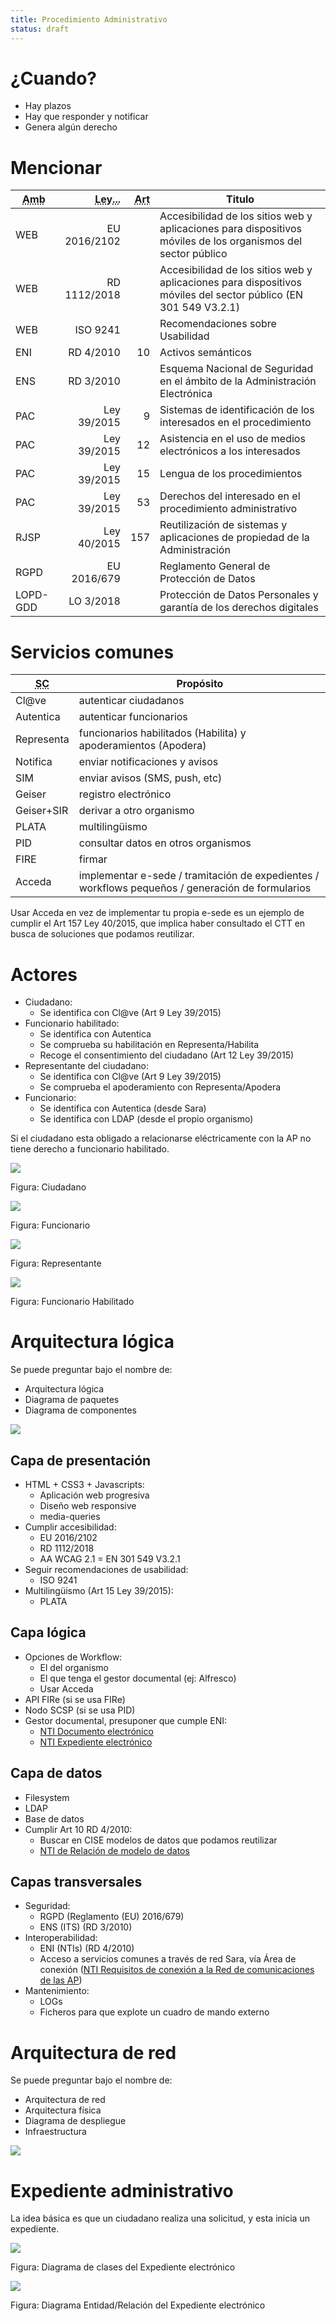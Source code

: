 ```yaml
---
title: Procedimiento Administrativo
status: draft
---
```


# ¿Cuando?

* Hay plazos
* Hay que responder y notificar
* Genera algún derecho

# Mencionar

| <abbr title="Ambito">Amb</abbr> | <abbr title="Normativa, estándar, guiá...">Ley...</abbr> | <abbr title="Artículo">Art</abr> | Titulo |
|-|-------------:|----:|-----|
|  WEB |  EU 2016/2102 |      | Accesibilidad de los sitios web y aplicaciones para dispositivos móviles de los organismos del sector público |
|  WEB |  RD 1112/2018 |      | Accesibilidad de los sitios web y aplicaciones para dispositivos móviles del sector público (EN 301 549 V3.2.1) |
|  WEB |      ISO 9241 |      | Recomendaciones sobre Usabilidad |
|  ENI |     RD 4/2010 |   10 | Activos semánticos |
|  ENS |     RD 3/2010 |      | Esquema Nacional de Seguridad en el ámbito de la Administración Electrónica |
|  PAC |   Ley 39/2015 |    9 | Sistemas de identificación de los interesados en el procedimiento |
|  PAC |   Ley 39/2015 |   12 | Asistencia en el uso de medios electrónicos a los interesados |
|  PAC |   Ley 39/2015 |   15 | Lengua de los procedimientos |
|  PAC |   Ley 39/2015 |   53 | Derechos del interesado en el procedimiento administrativo |
| RJSP |   Ley 40/2015 |  157 | Reutilización de sistemas y aplicaciones de propiedad de la Administración |
| RGPD |   EU 2016/679 |      | Reglamento General de Protección de Datos |
| LOPD-GDD | LO 3/2018 |      | Protección de Datos Personales y garantía de los derechos digitales |

# Servicios comunes

| <abbr title="Servicio común">SC</abbr> | Propósito |
|-|-|
| Cl@ve      | autenticar ciudadanos |
| Autentica  | autenticar funcionarios |
| Representa | funcionarios habilitados (Habilita) y apoderamientos (Apodera) |
| Notifica   | enviar notificaciones y avisos |
| SIM        | enviar avisos (SMS, push, etc) |
| Geiser     | registro electrónico |
| Geiser+SIR | derivar a otro organismo |
| PLATA      | multilingüismo |
| PID        | consultar datos en otros organismos |
| FIRE       | firmar |
| Acceda     | implementar e-sede / tramitación de expedientes / workflows pequeños / generación de formularios |

Usar Acceda en vez de implementar tu propia e-sede es un ejemplo de cumplir
el Art 157 Ley 40/2015, que implica haber consultado el CTT en busca de
soluciones que podamos reutilizar.

# Actores

* Ciudadano:
    * Se identifica con Cl@ve (Art 9 Ley 39/2015)
* Funcionario habilitado:
    * Se identifica con Autentica
    * Se comprueba su habilitación en Representa/Habilita
    * Recoge el consentimiento del ciudadano (Art 12 Ley 39/2015)
* Representante del ciudadano:
    * Se identifica con Cl@ve (Art 9 Ley 39/2015)
    * Se comprueba el apoderamiento con Representa/Apodera
* Funcionario:
    * Se identifica con Autentica (desde Sara)
    * Se identifica con LDAP (desde el propio organismo)

Si el ciudadano esta obligado a relacionarse eléctricamente con la AP
no tiene derecho a funcionario habilitado.

![](img/actor-ciudadano.png)

Figura: Ciudadano

![](img/actor-funcionario.png)

Figura: Funcionario

![](img/actor-representante.png)

Figura: Representante

![](img/actor-funcionario-habilitado.png)

Figura: Funcionario Habilitado

# Arquitectura lógica

Se puede preguntar bajo el nombre de:

* Arquitectura lógica
* Diagrama de paquetes
* Diagrama de componentes

![](img/logica.png)

<div data-open class="col2"></div>
<div data-open></div>

## Capa de presentación

* HTML + CSS3 + Javascripts:
    * Aplicación web progresiva
    * Diseño web responsive
    * media-queries
* Cumplir accesibilidad:
    * EU 2016/2102
    * RD 1112/2018
    * AA WCAG 2.1 = EN 301 549 V3.2.1
* Seguir recomendaciones de usabilidad:
    * ISO 9241
* Multilingüismo (Art 15 Ley 39/2015):
    * PLATA

<div data-close></div>
<div data-open></div>

## Capa lógica

* Opciones de Workflow:
    * El del organismo
    * El que tenga el gestor documental (ej: Alfresco)
    * Usar Acceda
* API FIRe (si se usa FIRe)
* Nodo SCSP (si se usa PID)
* Gestor documental, presuponer que cumple ENI:
    * [NTI Documento electrónico]({filename}/posts/apuntes/B1/04-ENI.md#documento-electronico)
    * [NTI Expediente electrónico]({filename}/posts/apuntes/B1/04-ENI.md#expediente-electronico)

<div data-close></div>
<div data-open></div>

## Capa de datos

* Filesystem
* LDAP
* Base de datos
* Cumplir Art 10 RD 4/2010:
    * Buscar en CISE modelos de datos que podamos reutilizar
    * [NTI de Relación de modelo de datos]({filename}/posts/apuntes/B1/04-ENI.md#relacion-de-modelos-de-datos)

<div data-close></div>
<div data-open></div>

## Capas transversales

* Seguridad:
    * RGPD (Reglamento (EU) 2016/679)
    * ENS (ITS) (RD 3/2010)
* Interoperabilidad:
    * ENI (NTIs) (RD 4/2010)
    * Acceso a servicios comunes a través de red Sara, vía Área de conexión ([NTI Requisitos de conexión a la Red de comunicaciones de las AP]({filename}/posts/apuntes/B1/04-ENI.md#requisitos-de-conexion-a-la-red-de-comunicaciones-de-las-administraciones-publicas-espanolas))
* Mantenimiento:
    * LOGs
    * Ficheros para que explote un cuadro de mando externo

<div data-close></div>

<div data-close></div>

# Arquitectura de red

Se puede preguntar bajo el nombre de:

* Arquitectura de red
* Arquitectura física
* Diagrama de despliegue
* Infraestructura

![](img/red.png)

# Expediente administrativo

La idea básica es que un ciudadano realiza una solicitud, y esta inicia
un expediente.

![](img/clases-expediente.png)

Figura: Diagrama de clases del Expediente electrónico

![](img/clases-expediente.png)

Figura: Diagrama Entidad/Relación del Expediente electrónico
